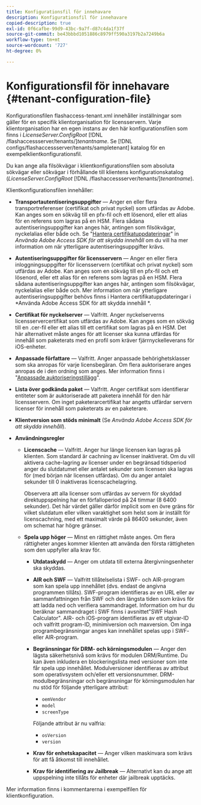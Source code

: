 ```yaml
---
title: Konfigurationsfil för innehavare
description: Konfigurationsfil för innehavare
copied-description: true
exl-id: 0f6cafbe-99d9-43bc-9a7f-d87c4da1f37f
source-git-commit: be43bbbd1051886c8979ff590a3197b2a7249b6a
workflow-type: tm+mt
source-wordcount: '727'
ht-degree: 0%

---
```


# Konfigurationsfil för innehavare {#tenant-configuration-file}

Konfigurationsfilen flashaccess-tenant.xml innehåller inställningar som gäller för en specifik klientorganisation för licensservern. Varje klientorganisation har en egen instans av den här konfigurationsfilen som finns i *LicenseServer.ConfigRoot* [!DNL /flashaccessserver/tenants/]*tenantname*. Se [!DNL configs/flashaccessserver/tenants/sampletenant] katalog för en exempelklientkonfigurationsfil.

Du kan ange alla filsökvägar i klientkonfigurationsfilen som absoluta sökvägar eller sökvägar i förhållande till klientens konfigurationskatalog (*LicenseServer.ConfigRoot* [!DNL /flashaccessserver/tenants/]*tenantname*).

Klientkonfigurationsfilen innehåller:

* **Transportautentiseringsuppgifter** — Anger en eller flera transportreferenser (certifikat och privat nyckel) som utfärdas av Adobe. Kan anges som en sökväg till en pfx-fil och ett lösenord, eller ett alias för en referens som lagras på en HSM. Flera sådana autentiseringsuppgifter kan anges här, antingen som filsökvägar, nyckelalias eller både och. Se &quot;[Hantera certifikatuppdateringar](../../aaxs-protecting-content/content-implementing-the-license-server/content-handling-cert-updates.md)&quot; in *Använda Adobe Access SDK för att skydda innehåll* om du vill ha mer information om när ytterligare autentiseringsuppgifter krävs.
* **Autentiseringsuppgifter för licensservern** — Anger en eller flera inloggningsuppgifter för licensservern (certifikat och privat nyckel) som utfärdas av Adobe. Kan anges som en sökväg till en pfx-fil och ett lösenord, eller ett alias för en referens som lagras på en HSM. Flera sådana autentiseringsuppgifter kan anges här, antingen som filsökvägar, nyckelalias eller både och. Mer information om när ytterligare autentiseringsuppgifter behövs finns i Hantera certifikatuppdateringar i *Använda Adobe Access SDK för att skydda innehåll *.
* **Certifikat för nyckelserver** — Valfritt. Anger nyckelserverns licensservercertifikat som utfärdas av Adobe. Kan anges som en sökväg till en .cer-fil eller ett alias till ett certifikat som lagras på en HSM. Det här alternativet måste anges för att licenser ska kunna utfärdas för innehåll som paketerats med en profil som kräver fjärrnyckelleverans för iOS-enheter.
* **Anpassade författare** — Valfritt. Anger anpassade behörighetsklasser som ska anropas för varje licensbegäran. Om flera auktoriserare anges anropas de i den ordning som anges. Mer information finns i &quot;[Anpassade auktoriseringstillägg](../../aaxs-protected-streaming/custom-authorization-extensions.md)&quot;.
* **Lista över godkända paket** — Valfritt. Anger certifikat som identifierar entiteter som är auktoriserade att paketera innehåll för den här licensservern. Om inget paketerarcertifikat har angetts utfärdar servern licenser för innehåll som paketerats av en paketerare.
* **Klientversion som stöds minimalt** (Se *Använda Adobe Access SDK för att skydda innehåll*).
* **Användningsregler**

   * **Licenscache** — Valfritt. Anger hur länge licensen kan lagras på klienten. Som standard är cachning av licenser inaktiverat. Om du vill aktivera cache-lagring av licenser under en begränsad tidsperiod anger du slutdatumet eller antalet sekunder som licensen ska lagras för (med början när licensen utfärdas). Om du anger antalet sekunder till 0 inaktiveras licenscachelagring.

      Observera att alla licenser som utfärdas av servern för skyddad direktuppspelning har en förfalloperiod på 24 timmar (8 6400 sekunder). Det här värdet gäller därför implicit som en övre gräns för vilket slutdatum eller vilken varaktighet som helst som är inställt för licenscachning, med ett maximalt värde på 86400 sekunder, även om schemat har högre gränser.

   * **Spela upp höger** — Minst en rättighet måste anges. Om flera rättigheter anges kommer klienten att använda den första rättigheten som den uppfyller alla krav för.

      * **Utdataskydd** — Anger om utdata till externa återgivningsenheter ska skyddas.
      * **AIR och SWF** — Valfritt tillåtelselista i SWF- och AIR-program som kan spela upp innehållet (dvs. endast de angivna programmen tillåts). SWF-program identifieras av en URL eller av sammanfattningen från SWF och den längsta tiden som krävs för att ladda ned och verifiera sammandraget. Information om hur du beräknar sammandraget i SWF finns i avsnittet&quot;SWF Hash Calculator&quot;. AIR- och iOS-program identifieras av ett utgivar-ID och valfritt program-ID, minimiversion och maxversion. Om inga programbegränsningar anges kan innehållet spelas upp i SWF- eller AIR-program.
      * **Begränsningar för DRM- och körningsmodulen** — Anger den lägsta säkerhetsnivå som krävs för modulen DRM/Runtime. Du kan även inkludera en blockeringslista med versioner som inte får spela upp innehållet. Modulversioner identifieras av attribut som operativsystem och/eller ett versionsnummer. DRM-modulbegränsningar och begränsningar för körningsmodulen har nu stöd för följande ytterligare attribut:

         * `oemVendor`
         * `model`
         * `screenType`

         Följande attribut är nu valfria:

         * `osVersion`
         * `version`
      * **Krav för enhetskapacitet** — Anger vilken maskinvara som krävs för att få åtkomst till innehållet.
      * **Krav för identifiering av Jailbreak** — Alternativt kan du ange att uppspelning inte tillåts för enheter där jailbreak upptäcks.



Mer information finns i kommentarerna i exempelfilen för klientkonfiguration.
